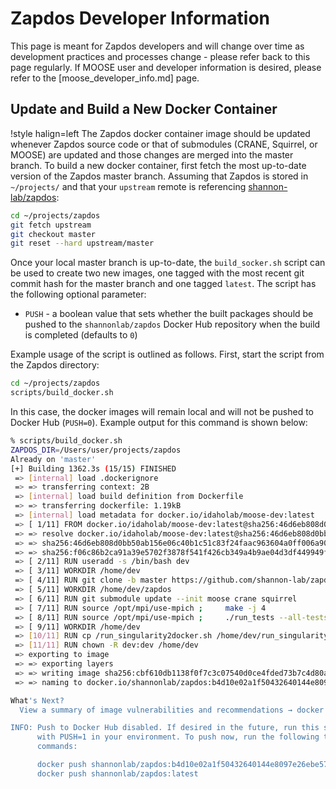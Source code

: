 # Zapdos Developer Information

This page is meant for Zapdos developers and will change over time as development practices and
processes change - please refer back to this page regularly. If MOOSE user and developer information
is desired, please refer to the [moose_developer_info.md] page.

## Update and Build a New Docker Container

!style halign=left
The Zapdos docker container image should be updated whenever Zapdos source code or that of submodules
(CRANE, Squirrel, or MOOSE) are updated and those changes are merged into the master branch. To build
a new docker container, first fetch the most up-to-date version of the Zapdos master branch. Assuming
that Zapdos is stored in `~/projects/` and that your `upstream` remote is referencing
[shannon-lab/zapdos](https://github.com/shannon-lab/zapdos.git):

```bash
cd ~/projects/zapdos
git fetch upstream
git checkout master
git reset --hard upstream/master
```

Once your local master branch is up-to-date, the `build_socker.sh` script can be used to create two
new images, one tagged with the most recent git commit hash for the master branch and one tagged
`latest`. The script has the following optional parameter:

- `PUSH` - a boolean value that sets whether the built packages should be pushed to the `shannonlab/zapdos`
  Docker Hub repository when the build is completed (defaults to `0`)

Example usage of the script is outlined as follows. First, start the script from the Zapdos directory:

```bash
cd ~/projects/zapdos
scripts/build_docker.sh
```

In this case, the docker images will remain local and will not be pushed to Docker Hub (`PUSH=0`).
Example output for this command is shown below:

```bash
% scripts/build_docker.sh
ZAPDOS_DIR=/Users/user/projects/zapdos
Already on 'master'
[+] Building 1362.3s (15/15) FINISHED                                                                                                                               docker:desktop-linux
 => [internal] load .dockerignore                                                                                                                                                   0.0s
 => => transferring context: 2B                                                                                                                                                     0.0s
 => [internal] load build definition from Dockerfile                                                                                                                                0.0s
 => => transferring dockerfile: 1.19kB                                                                                                                                              0.0s
 => [internal] load metadata for docker.io/idaholab/moose-dev:latest                                                                                                                1.2s
 => [ 1/11] FROM docker.io/idaholab/moose-dev:latest@sha256:46d6eb808d0bb50ab156e06c40b1c51c83f24faac963604a0ff006a900da2dd2                                                        0.0s
 => => resolve docker.io/idaholab/moose-dev:latest@sha256:46d6eb808d0bb50ab156e06c40b1c51c83f24faac963604a0ff006a900da2dd2                                                          0.0s
 => => sha256:46d6eb808d0bb50ab156e06c40b1c51c83f24faac963604a0ff006a900da2dd2 532B / 532B                                                                                          0.0s
 => => sha256:f06c86b2ca91a39e5702f3878f541f426cb349a4b9ae04d3df449949f0c594ec 13.71kB / 13.71kB                                                                                    0.0s
 => [ 2/11] RUN useradd -s /bin/bash dev                                                                                                                                            0.6s
 => [ 3/11] WORKDIR /home/dev                                                                                                                                                       0.1s
 => [ 4/11] RUN git clone -b master https://github.com/shannon-lab/zapdos.git                                                                                                     120.2s
 => [ 5/11] WORKDIR /home/dev/zapdos                                                                                                                                                0.0s
 => [ 6/11] RUN git submodule update --init moose crane squirrel                                                                                                                   68.2s
 => [ 7/11] RUN source /opt/mpi/use-mpich ;     make -j 4                                                                                                                         837.4s
 => [ 8/11] RUN source /opt/mpi/use-mpich ;     ./run_tests --all-tests -j 4                                                                                                      297.3s
 => [ 9/11] WORKDIR /home/dev                                                                                                                                                       0.0s
 => [10/11] RUN cp /run_singularity2docker.sh /home/dev/run_singularity2docker.sh                                                                                                   0.2s
 => [11/11] RUN chown -R dev:dev /home/dev                                                                                                                                         30.3s
 => exporting to image                                                                                                                                                              6.9s
 => => exporting layers                                                                                                                                                             6.9s
 => => writing image sha256:cbf610db1138f0f7c3c07540d0ce4fded73b7c4d80a845f8ba7722eaebec3b07                                                                                        0.0s
 => => naming to docker.io/shannonlab/zapdos:b4d10e02a1f50432640144e8097e26ebe57a5c45                                                                                               0.0s

What's Next?
  View a summary of image vulnerabilities and recommendations → docker scout quickview

INFO: Push to Docker Hub disabled. If desired in the future, run this script
      with PUSH=1 in your environment. To push now, run the following two
      commands:

      docker push shannonlab/zapdos:b4d10e02a1f50432640144e8097e26ebe57a5c45
      docker push shannonlab/zapdos:latest
```
